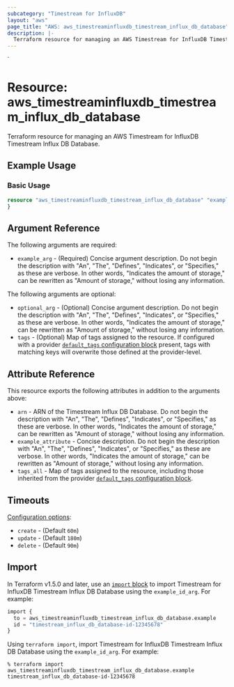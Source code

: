```yaml
---
subcategory: "Timestream for InfluxDB"
layout: "aws"
page_title: "AWS: aws_timestreaminfluxdb_timestream_influx_db_database"
description: |-
  Terraform resource for managing an AWS Timestream for InfluxDB Timestream Influx DB Database.
---
```

<!---
TIP: A few guiding principles for writing documentation:
1. Use simple language while avoiding jargon and figures of speech.
2. Focus on brevity and clarity to keep a reader's attention.
3. Use active voice and present tense whenever you can.
4. Document your feature as it exists now; do not mention the future or past if you can help it.
5. Use accessible and inclusive language.
--->`
# Resource: aws_timestreaminfluxdb_timestream_influx_db_database

Terraform resource for managing an AWS Timestream for InfluxDB Timestream Influx DB Database.

## Example Usage

### Basic Usage

```terraform
resource "aws_timestreaminfluxdb_timestream_influx_db_database" "example" {
}
```

## Argument Reference

The following arguments are required:

* `example_arg` - (Required) Concise argument description. Do not begin the description with "An", "The", "Defines", "Indicates", or "Specifies," as these are verbose. In other words, "Indicates the amount of storage," can be rewritten as "Amount of storage," without losing any information.

The following arguments are optional:

* `optional_arg` - (Optional) Concise argument description. Do not begin the description with "An", "The", "Defines", "Indicates", or "Specifies," as these are verbose. In other words, "Indicates the amount of storage," can be rewritten as "Amount of storage," without losing any information.
* `tags` - (Optional) Map of tags assigned to the resource. If configured with a provider [`default_tags` configuration block](/docs/providers/aws/index.html#default_tags-configuration-block) present, tags with matching keys will overwrite those defined at the provider-level.

## Attribute Reference

This resource exports the following attributes in addition to the arguments above:

* `arn` - ARN of the Timestream Influx DB Database. Do not begin the description with "An", "The", "Defines", "Indicates", or "Specifies," as these are verbose. In other words, "Indicates the amount of storage," can be rewritten as "Amount of storage," without losing any information.
* `example_attribute` - Concise description. Do not begin the description with "An", "The", "Defines", "Indicates", or "Specifies," as these are verbose. In other words, "Indicates the amount of storage," can be rewritten as "Amount of storage," without losing any information.
* `tags_all` - Map of tags assigned to the resource, including those inherited from the provider [`default_tags` configuration block](https://registry.terraform.io/providers/hashicorp/aws/latest/docs#default_tags-configuration-block).

## Timeouts

[Configuration options](https://developer.hashicorp.com/terraform/language/resources/syntax#operation-timeouts):

* `create` - (Default `60m`)
* `update` - (Default `180m`)
* `delete` - (Default `90m`)

## Import

In Terraform v1.5.0 and later, use an [`import` block](https://developer.hashicorp.com/terraform/language/import) to import Timestream for InfluxDB Timestream Influx DB Database using the `example_id_arg`. For example:

```terraform
import {
  to = aws_timestreaminfluxdb_timestream_influx_db_database.example
  id = "timestream_influx_db_database-id-12345678"
}
```

Using `terraform import`, import Timestream for InfluxDB Timestream Influx DB Database using the `example_id_arg`. For example:

```console
% terraform import aws_timestreaminfluxdb_timestream_influx_db_database.example timestream_influx_db_database-id-12345678
```
